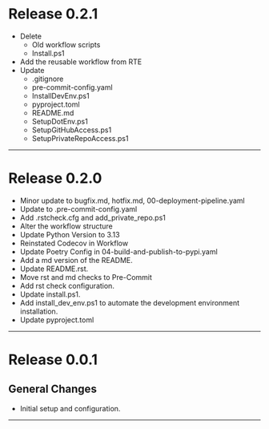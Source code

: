 # Release 0.2.1

- Delete
  - Old workflow scripts
  - Install.ps1
- Add the reusable workflow from RTE
- Update
  - .gitignore
  - pre-commit-config.yaml
  - InstallDevEnv.ps1
  - pyproject.toml
  - README.md
  - SetupDotEnv.ps1
  - SetupGitHubAccess.ps1
  - SetupPrivateRepoAccess.ps1

______________________________________________________________________

# Release 0.2.0

- Minor update to bugfix.md, hotfix.md, 00-deployment-pipeline.yaml
- Update to .pre-commit-config.yaml
- Add .rstcheck.cfg and add_private_repo.ps1
- Alter the workflow structure
- Update Python Version to 3.13
- Reinstated Codecov in Workflow
- Update Poetry Config in 04-build-and-publish-to-pypi.yaml
- Add a md version of the README.
- Update README.rst.
- Move rst and md checks to Pre-Commit
- Add rst check configuration.
- Update install.ps1.
- Add install_dev_env.ps1 to automate the development environment installation.
- Update pyproject.toml

______________________________________________________________________

# Release 0.0.1

## General Changes

- Initial setup and configuration.

______________________________________________________________________
